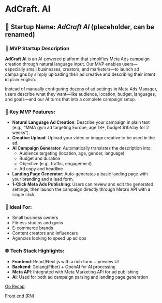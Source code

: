 # AdCraft. AI

## 🧠 Startup Name: _AdCraft AI_ (placeholder, can be renamed)

### 🚀 MVP Startup Description

**AdCraft AI** is an AI-powered platform that simplifies Meta Ads campaign creation through natural language input. Our MVP enables users—especially small businesses, creators, and marketers—to launch ad campaigns by simply uploading their ad creative and describing their intent in plain English.

Instead of manually configuring dozens of ad settings in Meta Ads Manager, users describe what they want—like audience, location, budget, languages, and goals—and our AI turns that into a complete campaign setup.

### 🎯 Key MVP Features:

- **Natural Language Ad Creation**: Describe your campaign in plain text (e.g., “MMA gym ad targeting Europe, age 18+, budget $10/day for 2 weeks”).
- **Creative Upload**: Upload your video or image creative to be used in the ad.
- **AI Campaign Generator**: Automatically translates the description into:
  - Audience targeting (location, age, gender, language)
  - Budget and duration
  - Objective (e.g., traffic, engagement)
  - Ad copy and headline
- **Landing Page Generator**: Auto-generates a basic landing page with your branding and a lead form.
- **1-Click Meta Ads Publishing**: Users can review and edit the generated settings, then launch the campaign directly through Meta’s API with a single click.

### 🧩 Ideal For:

- Small business owners
- Fitness studios and gyms
- E-commerce brands
- Content creators and influencers
- Agencies looking to speed up ad ops

### 🌐 Tech Stack Highlights:

- **Frontend**: React/Next.js with a rich form + preview UI
- **Backend**: Golang(Fiber) + OpenAI for AI processing
- **Meta API**: Integrated with Meta Marketing API for ad publishing
- **AI**: Used for both ad campaign parsing and landing page generation

[Go Recap](https://www.notion.so/Go-Recap-208995e181d5805eafcde9610aa97ac9?pvs=21)

[Front end (RN)](https://www.notion.so/Front-end-RN-20c995e181d58074befbfb5a84ab07e9?pvs=21)
